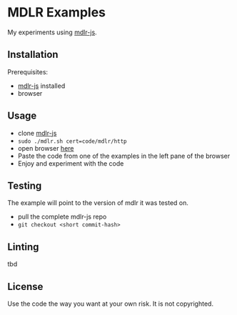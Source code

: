 # MDLR Examples

My experiments using [mdlr-js](https://github.com/kootstra-rene/mdlr-js).

## Installation

Prerequisites:

- [mdlr-js](https://github.com/kootstra-rene/mdlr-js) installed
- browser

## Usage

- clone [mdlr-js](https://github.com/kootstra-rene/mdlr-js)
- `sudo ./mdlr.sh cert=code/mdlr/http`
- open browser [here](https://localhost/code/mdlr/http/repl.html)
- Paste the code from one of the examples in the left pane of the browser
- Enjoy and experiment with the code

## Testing

The example will point to the version of mdlr it was tested on.

- pull the complete mdlr-js repo
- `git checkout <short commit-hash>`

## Linting

tbd

## License

Use the code the way you want at your own risk. It is not copyrighted.
